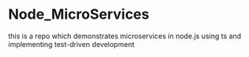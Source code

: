 # Node_MicroServices
this is a repo which demonstrates microservices in node.js using ts and implementing test-driven development
